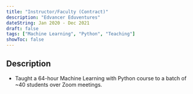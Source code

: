 ```yaml
---
title: "Instructor/Faculty (Contract)"
description: "Edvancer Eduventures"
dateString: Jan 2020 - Dec 2021
draft: false
tags: ["Machine Learning", "Python", "Teaching"]
showToc: false
--- 
```


## Description

- Taught a 64-hour Machine Learning with Python course to a batch of ~40 students over Zoom meetings.